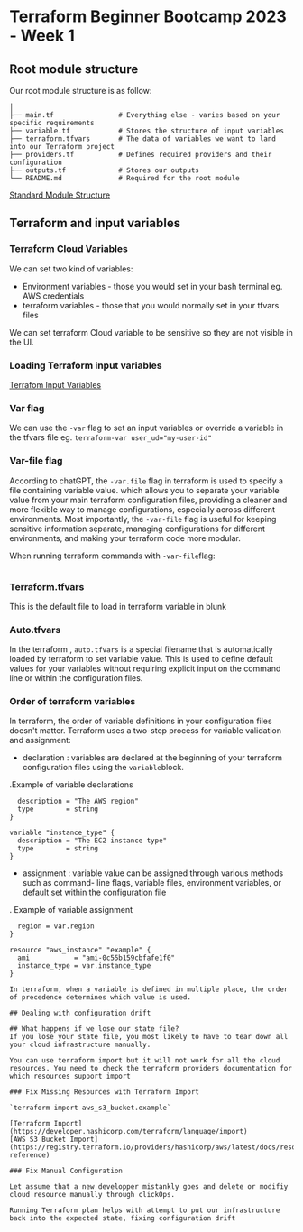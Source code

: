 # Terraform Beginner Bootcamp 2023 - Week 1

## Root module structure

Our  root module structure is as follow:

```PROJECT_ROOT
│
├── main.tf                # Everything else - varies based on your specific requirements
├── variable.tf            # Stores the structure of input variables
├── terraform.tfvars       # The data of variables we want to land into our Terraform project
├── providers.tf           # Defines required providers and their configuration
├── outputs.tf             # Stores our outputs
└── README.md              # Required for the root module
```

[Standard Module Structure](https://developer.hashicorp.com/terraform/language/modules/develop/structure)

## Terraform and input variables

### Terraform Cloud Variables

We can set two kind of variables:

- Environment variables - those you would set in your bash terminal eg. AWS credentials
- terraform variables - those that you would normally set in your tfvars files

We can set terraform Cloud variable to be sensitive so they are not visible in the UI.

### Loading Terraform input variables

[Terrafom Input Variables](https://developer.hashicorp.com/terraform/language/values/variables)

### Var flag

We can use the `-var` flag to set an input variables or override a variable in the tfvars file eg. `terraform-var user_ud="my-user-id"`

### Var-file flag

According to chatGPT, the `-var.file` flag in terraform is used to specify a file containing variable value. which allows you to separate your variable value from your main terraform configuration files, providing a cleaner and more flexible way to manage configurations, especially across different environments. Most importantly, the `-var-file` flag is useful for keeping sensitive information separate, managing configurations for different environments, and making your terraform code more modular.

When running terraform commands with `-var-file`flag:

```terraform apply -var-file=variables.tfvars

```

### Terraform.tfvars

This is the default file to load in terraform variable in blunk

### Auto.tfvars

In the terraform , `auto.tfvars` is a special filename that is automatically loaded by terraform to set variable value. This is used to define default values for your variables without requiring explicit input on the command line or within the configuration files.

### Order of terraform variables

In terraform, the order of variable definitions in your configuration files doesn't matter. Terraform uses a two-step process for variable validation and assignment:

- declaration : variables are declared at the beginning of your terraform configuration files using the `variable`block.

 .Example of variable declarations

```variable "region" {
  description = "The AWS region"
  type        = string
}

variable "instance_type" {
  description = "The EC2 instance type"
  type        = string
}
```

- assignment : variable value can be assigned through various methods such as command- line flags, variable files, environment variables, or default set within the configuration file

. Example of variable assignment

```provider "aws" {
  region = var.region
}

resource "aws_instance" "example" {
  ami           = "ami-0c55b159cbfafe1f0"
  instance_type = var.instance_type
}

In terraform, when a variable is defined in multiple place, the order of precedence determines which value is used.

## Dealing with configuration drift

## What happens if we lose our state file?
If you lose your state file, you most likely to have to tear down all your cloud infrastructure manually. 

You can use terraform import but it will not work for all the cloud resources. You need to check the terraform providers documentation for which resources support import

### Fix Missing Resources with Terraform Import

`terraform import aws_s3_bucket.example`

[Terraform Inport](https://developer.hashicorp.com/terraform/language/import)
[AWS S3 Bucket Import](https://registry.terraform.io/providers/hashicorp/aws/latest/docs/resources/s3_bucket#argument-reference)

### Fix Manual Configuration

Let assume that a new developper mistankly goes and delete or modifiy cloud resource manually through clickOps.

Running Terraform plan helps with attempt to put our infrastructure back into the expected state, fixing configuration drift
